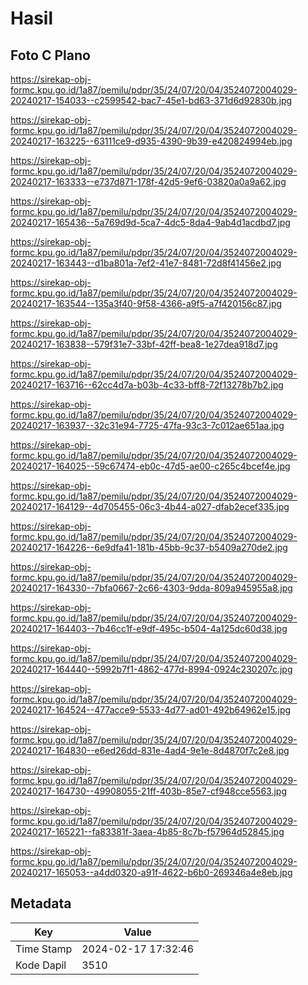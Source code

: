 # Hasil

## Foto C Plano

https://sirekap-obj-formc.kpu.go.id/1a87/pemilu/pdpr/35/24/07/20/04/3524072004029-20240217-154033--c2599542-bac7-45e1-bd63-371d6d92830b.jpg

https://sirekap-obj-formc.kpu.go.id/1a87/pemilu/pdpr/35/24/07/20/04/3524072004029-20240217-163225--63111ce9-d935-4390-9b39-e420824994eb.jpg

https://sirekap-obj-formc.kpu.go.id/1a87/pemilu/pdpr/35/24/07/20/04/3524072004029-20240217-163333--e737d871-178f-42d5-9ef6-03820a0a9a62.jpg

https://sirekap-obj-formc.kpu.go.id/1a87/pemilu/pdpr/35/24/07/20/04/3524072004029-20240217-165436--5a769d9d-5ca7-4dc5-8da4-9ab4d1acdbd7.jpg

https://sirekap-obj-formc.kpu.go.id/1a87/pemilu/pdpr/35/24/07/20/04/3524072004029-20240217-163443--d1ba801a-7ef2-41e7-8481-72d8f41456e2.jpg

https://sirekap-obj-formc.kpu.go.id/1a87/pemilu/pdpr/35/24/07/20/04/3524072004029-20240217-163544--135a3f40-9f58-4366-a9f5-a7f420156c87.jpg

https://sirekap-obj-formc.kpu.go.id/1a87/pemilu/pdpr/35/24/07/20/04/3524072004029-20240217-163838--579f31e7-33bf-42ff-bea8-1e27dea918d7.jpg

https://sirekap-obj-formc.kpu.go.id/1a87/pemilu/pdpr/35/24/07/20/04/3524072004029-20240217-163716--62cc4d7a-b03b-4c33-bff8-72f13278b7b2.jpg

https://sirekap-obj-formc.kpu.go.id/1a87/pemilu/pdpr/35/24/07/20/04/3524072004029-20240217-163937--32c31e94-7725-47fa-93c3-7c012ae651aa.jpg

https://sirekap-obj-formc.kpu.go.id/1a87/pemilu/pdpr/35/24/07/20/04/3524072004029-20240217-164025--59c67474-eb0c-47d5-ae00-c265c4bcef4e.jpg

https://sirekap-obj-formc.kpu.go.id/1a87/pemilu/pdpr/35/24/07/20/04/3524072004029-20240217-164129--4d705455-06c3-4b44-a027-dfab2ecef335.jpg

https://sirekap-obj-formc.kpu.go.id/1a87/pemilu/pdpr/35/24/07/20/04/3524072004029-20240217-164226--6e9dfa41-181b-45bb-9c37-b5409a270de2.jpg

https://sirekap-obj-formc.kpu.go.id/1a87/pemilu/pdpr/35/24/07/20/04/3524072004029-20240217-164330--7bfa0667-2c66-4303-9dda-809a945955a8.jpg

https://sirekap-obj-formc.kpu.go.id/1a87/pemilu/pdpr/35/24/07/20/04/3524072004029-20240217-164403--7b46cc1f-e9df-495c-b504-4a125dc60d38.jpg

https://sirekap-obj-formc.kpu.go.id/1a87/pemilu/pdpr/35/24/07/20/04/3524072004029-20240217-164440--5992b7f1-4862-477d-8994-0924c230207c.jpg

https://sirekap-obj-formc.kpu.go.id/1a87/pemilu/pdpr/35/24/07/20/04/3524072004029-20240217-164524--477acce9-5533-4d77-ad01-492b64962e15.jpg

https://sirekap-obj-formc.kpu.go.id/1a87/pemilu/pdpr/35/24/07/20/04/3524072004029-20240217-164830--e6ed26dd-831e-4ad4-9e1e-8d4870f7c2e8.jpg

https://sirekap-obj-formc.kpu.go.id/1a87/pemilu/pdpr/35/24/07/20/04/3524072004029-20240217-164730--49908055-21ff-403b-85e7-cf948cce5563.jpg

https://sirekap-obj-formc.kpu.go.id/1a87/pemilu/pdpr/35/24/07/20/04/3524072004029-20240217-165221--fa83381f-3aea-4b85-8c7b-f57964d52845.jpg

https://sirekap-obj-formc.kpu.go.id/1a87/pemilu/pdpr/35/24/07/20/04/3524072004029-20240217-165053--a4dd0320-a91f-4622-b6b0-269346a4e8eb.jpg


## Metadata

| Key        | Value               |
| ---------- | ------------------- |
| Time Stamp | 2024-02-17 17:32:46 |
| Kode Dapil | 3510                |



